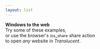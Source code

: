 ```yaml
---
layout: list
---
```


<b>Windows to the web</b><br>
Try some of these examples,<br>or use the browser's <span class="material-symbols-rounded" style="font-size:90%">ios_share</span> share action<br>to open <i>any</i> website in <i>Translucent</i>.
